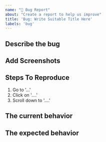 ```yaml
---
name: "🐛 Bug Report"
about: "Create a report to help us improve"
title: 'Bug: Write Suitable Title Here'
labels: 'bug'
---
```


<!-- Please provide a clear and concise description of what the bug is -->
## Describe the bug

<!-- Provide Screenshots if any -->
## Add Screenshots

<!-- Exaplin How to reproduce the bug -->
## Steps To Reproduce

1. Go to '...'
2. Click on '....'
3. Scroll down to '....'

<!-- Explain the behavior you observed after following the above steps -->
## The current behavior

<!-- Explain what you expected to happen after following the above steps -->

## The expected behavior
